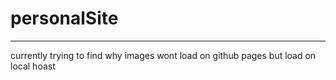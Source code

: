 # personalSite
____

currently trying to find why images wont load on github pages but load on local hoast
